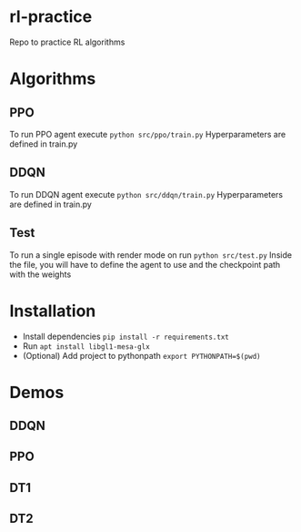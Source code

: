 # rl-practice
Repo to practice RL algorithms

# Algorithms
## PPO
To run PPO agent execute `python src/ppo/train.py`
Hyperparameters are defined in train.py


## DDQN
To run DDQN agent execute `python src/ddqn/train.py`
Hyperparameters are defined in train.py

## Test
To run a single episode with render mode on run `python src/test.py`
Inside the file, you will have to define the agent to use and the checkpoint path with the weights

# Installation
* Install dependencies `pip install -r requirements.txt`
* Run `apt install libgl1-mesa-glx`
* (Optional) Add project to pythonpath `export PYTHONPATH=$(pwd)` 


# Demos

## DDQN

## PPO

## DT1

## DT2